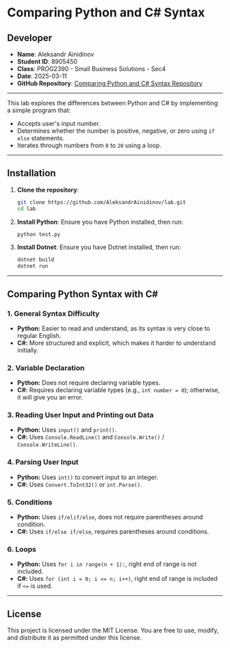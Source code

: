 # Comparing Python and C# Syntax

## Developer

- **Name**: Aleksandr Ainidinov 
- **Student ID**: 8905450
- **Class**: PROG2390 - Small Business Solutions - Sec4 
- **Date**: 2025-03-11 
- **GitHub Repository**: [Comparing Python and C# Syntax Repository](https://github.com/AleksandrAinidinov/lab)  

---

This lab explores the differences between Python and C# by implementing a simple program that:
- Accepts user's input number.
- Determines whether the number is positive, negative, or zero using `if else` statements.
- Iterates through numbers from `0` to `20` using a loop.

---

## Installation

1. **Clone the repository**:
   ```bash
   git clone https://github.com/AleksandrAinidinov/lab.git
   cd lab
   ```

2. **Install Python**:
   Ensure you have Python installed, then run:
   ```bash
   python test.py
   ```

3. **Install Dotnet**:
   Ensure you have Dotnet installed, then run:
   ```bash
   dotnet build
   dotnet run
   ```

---

## Comparing Python Syntax with C#
### 1. General Syntax Difficulty
- __Python:__ Easier to read and understand, as its syntax is very close to regular English.
- __C#:__ More structured and explicit, which makes it harder to understand initially.

### 2. Variable Declaration
- __Python:__ Does not require declaring variable types.
- __C#:__ Requires declaring variable types (e.g., ```int number = 0```); otherwise, it will give you an error.

### 3. Reading User Input and Printing out Data
- __Python:__ Uses ```input()``` and ```print()```.
- __C#:__ Uses ```Console.ReadLine()``` and ```Console.Write()``` / ```Console.WriteLine()```.

### 4. Parsing User Input
- __Python:__ Uses ```int()``` to convert input to an integer.
- __C#:__ Uses ```Convert.ToInt32()``` or ```int.Parse()```.

### 5. Conditions
- __Python:__ Uses ```if/elif/else```, does not require parentheses around condition.
- __C#:__ Uses ```if/else if/else```, requires parentheses around conditions.

### 6. Loops
- __Python:__ Uses ```for i in range(n + 1):```, right end of range is not included.
- __C#:__ Uses ```for (int i = 0; i <= n; i++)```, right end of range is included if ```<=``` is used.
---

## License

This project is licensed under the MIT License. You are free to use, modify, and distribute it as permitted under this license.